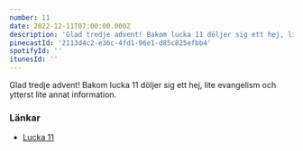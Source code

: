```yaml
---
number: 11
date: 2022-12-11T07:00:00.000Z
description: 'Glad tredje advent! Bakom lucka 11 döljer sig ett hej, lite evangelism och ytterst lite annat information.'
pinecastId: '2113d4c2-e36c-4fd1-96e1-d85c825efbb4'
spotifyId: ''
itunesId: ''
---
```


Glad tredje advent! Bakom lucka 11 döljer sig ett hej, lite evangelism och ytterst lite annat information.

### Länkar

- [Lucka 11](https://www.youtube.com/watch?v=jAgm1_jkwHo)
